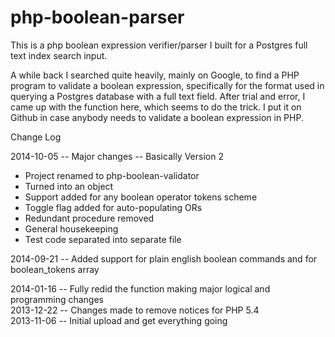 php-boolean-parser
==================

<p>This is a php boolean expression verifier/parser I built for a Postgres full text index search input.</p>

<p>A while back I searched quite heavily, mainly on Google, to find a PHP program to validate a boolean expression, specifically for the format used in querying a Postgres database with a full text field. After trial and error, I came up with the function here, which seems to do the trick. I put it on Github in case anybody needs to validate a boolean expression in PHP.</p> 

<p>Change Log</p>

<p>2014-10-05 -- Major changes -- Basically Version 2</p>
<ul><li>Project renamed to php-boolean-validator</li>
<li>Turned into an object</li>
<li>Support added for any boolean operator tokens scheme</li>
<li>Toggle flag added for auto-populating ORs</li>
<li>Redundant procedure removed</li>
<li>General housekeeping</li>
<li>Test code separated into separate file</li></ul>

<p>2014-09-21 -- Added support for plain english boolean commands and for boolean_tokens array</p>
2014-01-16 -- Fully redid the function making major logical and programming changes<br>
2013-12-22 -- Changes made to remove notices for PHP 5.4<br>
2013-11-06 -- Initial upload and get everything going<br></p>

